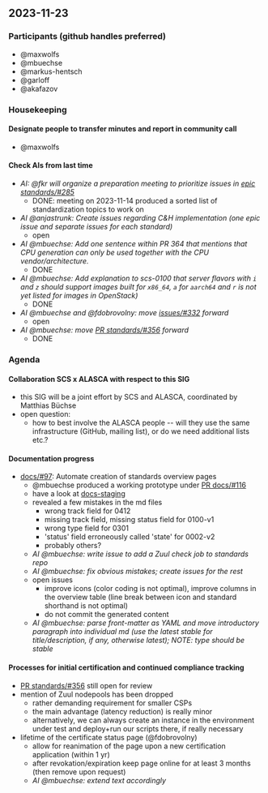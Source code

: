 ## 2023-11-23

### Participants (github handles preferred)

- @maxwolfs
- @mbuechse
- @markus-hentsch
- @garloff
- @akafazov

### Housekeeping

#### Designate people to transfer minutes and report in community call

- @maxwolfs

#### Check AIs from last time

- _AI: @fkr will organize a preparation meeting to prioritize issues in [epic standards/#285](https://github.com/SovereignCloudStack/standards/issues/285)_
    - DONE: meeting on 2023-11-14 produced a sorted list of standardization topics to work on
- _AI @anjastrunk: Create issues regarding C&H implementation (one epic issue and separate issues for each standard)_
    - open
- _AI @mbuechse: Add one sentence within PR 364 that mentions that CPU generation can only be used together with the CPU vendor/architecture._
    - DONE
- _AI @mbuechse: Add explanation to scs-0100 that server flavors with `i` and `z` should support images built for `x86_64`, `a` for `aarch64` and `r` is not yet listed for images in OpenStack)_
    - DONE
- _AI @mbuechse and @fdobrovolny: move [issues/#332](https://github.com/SovereignCloudStack/issues/issues/332) forward_
    - open
- _AI @mbuechse: move [PR standards/#356](https://github.com/SovereignCloudStack/standards/pull/356) forward_
    - DONE

### Agenda

#### Collaboration SCS x ALASCA with respect to this SIG

- this SIG will be a joint effort by SCS and ALASCA, coordinated by Matthias Büchse
- open question:
    - how to best involve the ALASCA people -- will they use the same infrastructure (GitHub, mailing list), or do we need additional lists etc.?

#### Documentation progress

- [docs/#97](https://github.com/SovereignCloudStack/docs/issues/97): Automate creation of standards overview pages
    - @mbuechse produced a working prototype under [PR docs/#116](https://github.com/SovereignCloudStack/docs/pull/116)
    - have a look at [docs-staging](https://docs-staging.scs.community/standards/standards/overview/)
    - revealed a few mistakes in the md files
        - wrong track field for 0412
        - missing track field, missing status field for 0100-v1
        - wrong type field for 0301
        - 'status' field erroneously called 'state' for 0002-v2
        - probably others?
    - _AI @mbuechse: write issue to add a Zuul check job to standards repo_
    - _AI @mbuechse: fix obvious mistakes; create issues for the rest_
    - open issues
        - improve icons (color coding is not optimal), improve columns in the overview table (line break between icon and standard shorthand is not optimal)
        - do not commit the generated content
    - _AI @mbuechse: parse front-matter as YAML and move introductory paragraph into individual md (use the latest stable for title/description, if any, otherwise latest); NOTE: type should be stable_

#### Processes for initial certification and continued compliance tracking

- [PR standards/#356](https://github.com/SovereignCloudStack/standards/pull/356) still open for review
- mention of Zuul nodepools has been dropped
    - rather demanding requirement for smaller CSPs
    - the main advantage (latency reduction) is really minor
    - alternatively, we can always create an instance in the environment under test and deploy+run our scripts there, if really necessary
- lifetime of the certificate status page (@fdobrovolny)
    - allow for reanimation of the page upon a new certification application (within 1 yr)
    - after revokation/expiration keep page online for at least 3 months (then remove upon request)
    - _AI @mbuechse: extend text accordingly_
